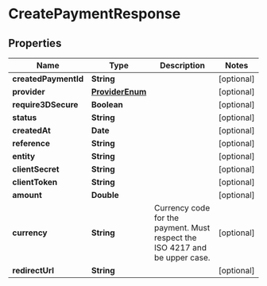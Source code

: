 # CreatePaymentResponse

## Properties
Name | Type                                | Description                                                                 | Notes 
------------ |-------------------------------------|-----------------------------------------------------------------------------|--------------
**createdPaymentId** | **String**                          |                                                                             | [optional] 
**provider** | [**ProviderEnum**](ProviderEnum.md) |                                                                             | [optional] 
**require3DSecure** | **Boolean**                         |                                                                             | [optional] 
**status** | **String**                          |                                                                             | [optional] 
**createdAt** | **Date**                            |                                                                             | [optional] 
**reference** | **String**                          |                                                                             | [optional] 
**entity** | **String**                          |                                                                             | [optional] 
**clientSecret** | **String**                          |                                                                             | [optional] 
**clientToken** | **String**                          |                                                                             | [optional] 
**amount** | **Double**                          |                                                                             | [optional] 
**currency** | **String**                          | Currency code for the payment. Must respect the ISO 4217 and be upper case. | [optional] 
**redirectUrl** | **String**                          |                                                                             | [optional]

